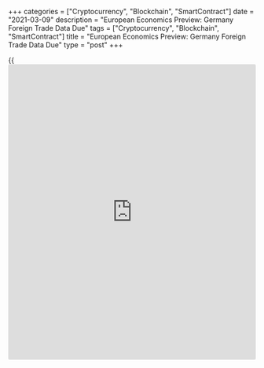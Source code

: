 +++
categories = ["Cryptocurrency", "Blockchain", "SmartContract"]
date = "2021-03-09"
description = "European Economics Preview: Germany Foreign Trade Data Due"
tags = ["Cryptocurrency", "Blockchain", "SmartContract"]
title = "European Economics Preview: Germany Foreign Trade Data Due"
type = "post"
+++

{{<iframe id="large-banner" src="https://www.bounty.group/#slide=15.0" width="100%" height="600" scrolling="no" style="border: 0px solid rgb(216, 221, 230); border-radius: 3px;">}}

Foreign trade data from Germany and revised quarterly national accounts
from euro area are due on Tuesday, headlining a light day for the
European economic [news](https://www.letsplayfx.com/blog/forex-news-website/).  
  
At 2.00 am ET, Destatis is slated to issue Germany's foreign trade data
for January. Exports are forecast to fall 1.2 percent and imports to
drop 0.5 percent.

At 3.00 am ET, consumer price data from Hungary and foreign trade from
the Czech Republic are due.

Half an hour later, Statistics Sweden releases January industrial
production and new orders figures. Production had increased 1.4 percent
in December.

At 4.00 am ET, Italy's Istat publishes industrial output data for
January. Production is expected to grow 0.7 percent on month, reversing
a 0.2 percent drop in December.

At 5.00 am ET, Eurostat releases euro area's revised GDP data for the
fourth quarter. According to previous estimate, gross domestic product
had declined 0.6 percent sequentially in the fourth quarter, reversing a
record 12.4 percent rebound in the third quarter.

For comments and feedback [contact](https://www.playgroundfx.com/contact/): editorial@rtt[news](https://www.letsplayfx.com/blog/forex-news-website/).com

[Economic News][1]

 **What parts of the world are seeing the best (and worst) economic
performances lately? Click[here][2] to check out our [Econ Scorecard][2]
and find out! See up-to-the-moment [ranking](https://www.playgroundfx.com/blog/crypto-exchange-ranking/)s for the best and worst
performers in [GDP][3], [unemployment rate][4], [inflation][2] and much
more.**

   1. www.rtt[news](https://www.letsplayfx.com/blog/forex-news-website/).com/Content/EconomicNews.aspx
   2. www.rtt[news](https://www.letsplayfx.com/blog/forex-news-website/).com/economic-scorecard/world-rank/CPI/highest-performance.aspx
   3. www.rtt[news](https://www.letsplayfx.com/blog/forex-news-website/).com/economic-scorecard/world-rank/GDP/highest-performance.aspx
   4. www.rtt[news](https://www.letsplayfx.com/blog/forex-news-website/).com/economic-scorecard/world-rank/unemployment-rate/lowest-performance.aspx